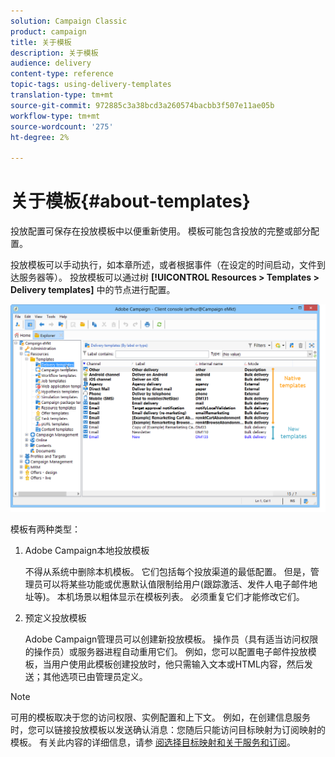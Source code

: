 ```yaml
---
solution: Campaign Classic
product: campaign
title: 关于模板
description: 关于模板
audience: delivery
content-type: reference
topic-tags: using-delivery-templates
translation-type: tm+mt
source-git-commit: 972885c3a38bcd3a260574bacbb3f507e11ae05b
workflow-type: tm+mt
source-wordcount: '275'
ht-degree: 2%

---
```



# 关于模板{#about-templates}

投放配置可保存在投放模板中以便重新使用。 模板可能包含投放的完整或部分配置。

投放模板可以手动执行，如本章所述，或者根据事件（在设定的时间启动，文件到达服务器等）。 投放模板可以通过树 **[!UICONTROL Resources > Templates > Delivery templates]** 中的节点进行配置。

![](assets/s_user_template_list.png)

模板有两种类型：

1. Adobe Campaign本地投放模板

   不得从系统中删除本机模板。 它们包括每个投放渠道的最低配置。 但是，管理员可以将某些功能或优惠默认值限制给用户(跟踪激活、发件人电子邮件地址等)。 本机场景以粗体显示在模板列表。 必须重复它们才能修改它们。

1. 预定义投放模板

   Adobe Campaign管理员可以创建新投放模板。 操作员（具有适当访问权限的操作员）或服务器进程自动重用它们。 例如，您可以配置电子邮件投放模板，当用户使用此模板创建投放时，他只需输入文本或HTML内容，然后发送；其他选项已由管理员定义。

>[!NOTE]
>
>可用的模板取决于您的访问权限、实例配置和上下文。 例如，在创建信息服务时，您可以链接投放模板以发送确认消息：您随后只能访问目标映射为订阅映射的模板。 有关此内容的详细信息，请参 [阅选择目标映射](../../delivery/using/selecting-a-target-mapping.md)[和关于服务和订阅](../../delivery/using/about-services-and-subscriptions.md)。
